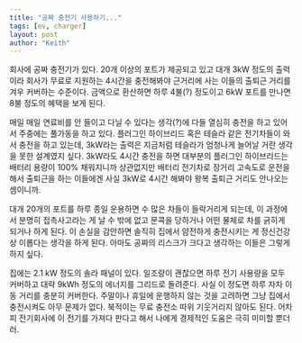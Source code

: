 ```yaml
---
title: "공짜 충전기 사용하기..."
tags: [ev, charger]
layout: post
author: "Keith"
---
```


회사에 공짜 충전기가 있다. 20개 이상의 포트가 제공되고 있고 대개 3kW 정도의 출력이라 회사가 무료로 지원하는 4시간을 충전해봐야 근거리에 사는 이들의 출퇴근 거리를 겨우 커버하는 수준이다. 금액으로 환산하면 하루 4불(?) 정도이고 6kW 포트를 만나면 8불 정도의 혜택을 보게 된다.

매일 매일 연료비를 안 들이고 다닐 수 있다는 생각(?)에 다들 열심히 충전을 하고 있어서 주중에는 풀가동을 하고 있다. 플러그인 하이브리드 혹은 테슬라 같은 전기차들이 와서 충전을 하고 있는데, 3kW라는 출력은 지금처럼 테슬라가 엄청나게 늘어날 거란 생각을 못한 설계였지 싶다. 3kW라도 4시간 충전을 하면 대부분의 플러그인 하이브리드는 배터리 용량이 100% 채워지니까 상관없지만 배터리 전기차로 장거리 고속도로 운전을 해서 출퇴근을 하는 이들에겐 사실 3kW로 4시간 해봐야 왕복 출퇴근 거리도 안나오는 셈이니까.

대개 20개의 포트를 하루 종일 운용하면 수 많은 차들이 들락거리게 되는데, 이 과정에서 분명히 접촉사고라는 게 날 수 밖에 없고 문콕을 당하거나 어떤 물체로 차를 긁히게 되거나 하게 된다. 이 손실을 감안하면 솔직히 집에서 얌전하게 충전시키는 게 정신건강상 이롭다는 생각을 하게 된다. 아마도 공짜의 리스크가 크다고 생각하는 이들은 그렇게 하지 싶다. 

집에는 2.1 kW 정도의 솔라 패널이 있다. 일조량이 괜찮으면 하루 전기 사용량을 모두 커버하고 대략 9kWh 정도의 에너지를 그리드로 돌려준다. 사실 이 정도면 하루 자차 이동 거리를 충분히 커버한다. 주말이나 휴일에 운행하지 않는 것을 고려하면 그냥 집에서 충전시켜도 아무 문제가 없다. 북적이는 무료 충전소 따위 기웃거리지 않아도 된다. 어차피 전기회사에 이 전기를 가져다 판다고 해서 나에게 경제적인 도움은 극히 미미할 뿐더러.


